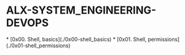 <h1>ALX-SYSTEM_ENGINEERING-DEVOPS</h1>
* [0x00. Shell, basics](./0x00-shell_basics)
* [0x01. Shell, permissions](./0x01-shell_permissions)
